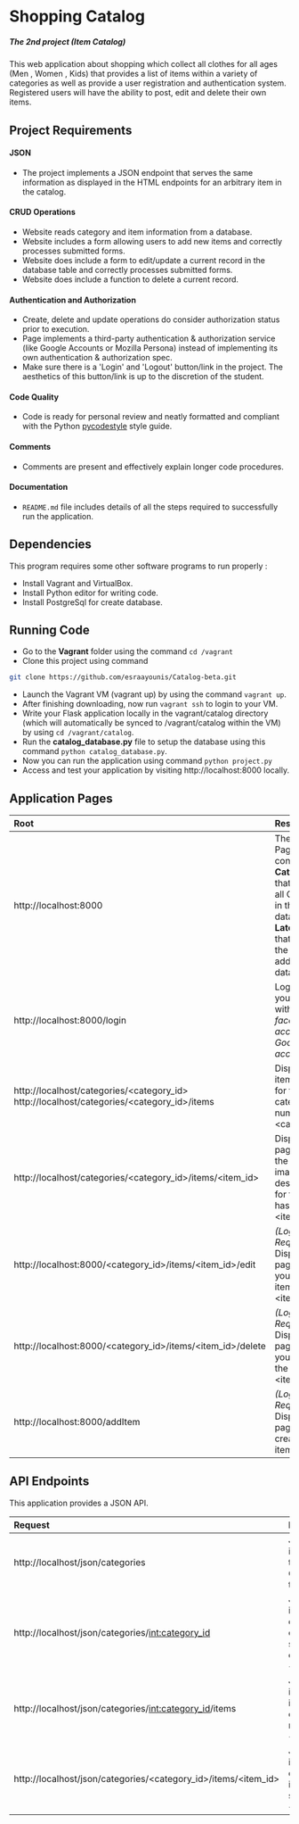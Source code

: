 # Shopping Catalog
##### The 2nd project (Item Catalog)
This web application  about shopping which collect all clothes for all ages (Men , Women , Kids) that provides a list of items within a variety of categories as well as provide a user registration and authentication system. Registered users will have the ability to post, edit and delete their own items.

## Project Requirements

#### JSON
  - The project implements a JSON endpoint that serves the same information as displayed in the HTML endpoints for an arbitrary item in the catalog.

#### CRUD Operations
- Website reads category and item information from a database.
- Website includes a form allowing users to add new items and correctly processes submitted forms.
- Website does include a form to edit/update a current record in the database table and correctly processes submitted forms.
- Website does include a function to delete a current record.

#### Authentication and Authorization
- Create, delete and update operations do consider authorization status prior to execution.
- Page implements a third-party authentication & authorization service (like Google Accounts or Mozilla Persona) instead of implementing its own authentication & authorization spec.
- Make sure there is a 'Login' and 'Logout' button/link in the project. The aesthetics of this button/link is up to the discretion of the student.

#### Code Quality
- Code is ready for personal review and neatly formatted and compliant with the Python [pycodestyle](https://www.python.org/dev/peps/pep-0008/) style guide.

#### Comments
- Comments are present and effectively explain longer code procedures.

#### Documentation
- `README.md` file includes details of all the steps required to successfully run the application.

## Dependencies 
This program requires some other software programs to run properly :

* Install Vagrant and VirtualBox.
* Install Python editor for writing code.
* Install PostgreSql for create database.


## Running Code
* Go to the **Vagrant** folder using the command `cd /vagrant`  
* Clone this project using command
```bash
git clone https://github.com/esraayounis/Catalog-beta.git
```
* Launch the Vagrant VM (vagrant up) by using the command `vagrant up`.
* After finishing downloading, now run `vagrant ssh` to login to your VM.
* Write your Flask application locally in the vagrant/catalog directory (which will automatically be synced to /vagrant/catalog within the VM) by using `cd /vagrant/catalog`.
* Run the **catalog_database.py** file to setup the database using this command `python catalog_database.py`.
* Now you can run the application using command `python project.py`
* Access and test your application by visiting http://localhost:8000 locally.

## Application Pages
| Root | Result |
| :-- | :------------- |
| http://localhost:8000  | The home Page which consist of **Categories** that contains all Categories in the database , **Latest Items** that contains the last items added to database. |
| http://localhost:8000/login | Login page, you can login with your _facebook account_ **or** _Google account._ |
| http://localhost/categories/<category_id> http://localhost/categories/<category_id>/items | Displays the items page for the category of id number <category_id> |
| http://localhost/categories/<category_id>/items/<item_id> | Displays a page contains the name, image and description for the item has id number <item_id>  |
| http://localhost:8000/<category_id>/items/<item_id>/edit | *(Login Required)* Displays a page helps you to edit the item of id <item_id> |
| http://localhost:8000/<category_id>/items/<item_id>/delete | *(Login Required)* Displays a page helps you to delete the item of id <item_id> |
| http://localhost:8000/addItem | *(Login Required)* Displays a page helps to create a new item |

## API Endpoints
This application provides a JSON API.

| Request | Response |
| :----- | :------------------------------------------- |
| http://localhost/json/categories | JSON Object includes all of the Categories in the DB. |
| http://localhost/json/categories/<int:category_id> | JSON Object includes details for the category of specific category <category_id> |
| http://localhost/json/categories/<int:category_id>/items | JSON Object includes all items in the category of id number <category_id> |
| http://localhost/json/categories/<category_id>/items/<item_id> | JSON Object includes details of the item of specific item <item_id> |


